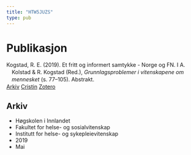 ```yaml
---
title: "HTW5JUZS"
type: pub
---
```

<h1>Publikasjon</h1>
<article id="csl-bib-container-HTW5JUZS" class="csl-bib-container">
  <div class="csl-bib-body" style="line-height: 1.35; padding-left: 1em; text-indent:-1em;">
  <div class="csl-entry">Kogstad, R. E. (2019). Et fritt og informert samtykke - Norge og FN. I A. Kolstad &amp; R. Kogstad (Red.), <i>Grunnlagsproblemer i vitenskapene om mennesket</i> (s. 77&#x2013;105). Abstrakt.</div>
</div>
  <div class="csl-bib-buttons">
    <a href="#taxonomy-article-HTW5JUZS" class="csl-bib-button">Arkiv</a>
    <a href alt="Cristin URL" class="csl-bib-button">Cristin</a>
    <a href alt="Zotero URL" class="csl-bib-button">Zotero</a>
  </div>
  <div id="csl-bib-meta-container-HTW5JUZS"></div>
</article>
<div id="csl-bib-meta-HTW5JUZS" class="csl-bib-meta">
  <article id="taxonomy-article-HTW5JUZS" class="taxonomy-article">
    <h1>Arkiv</h1>
    <ul>
      <li>Høgskolen i Innlandet</li>
      <li>Fakultet for helse- og sosialvitenskap</li>
      <li>Institutt for helse- og sykepleievitenskap</li>
      <li>2019</li>
      <li>Mai</li>
    </ul>
  </article>
</div>
